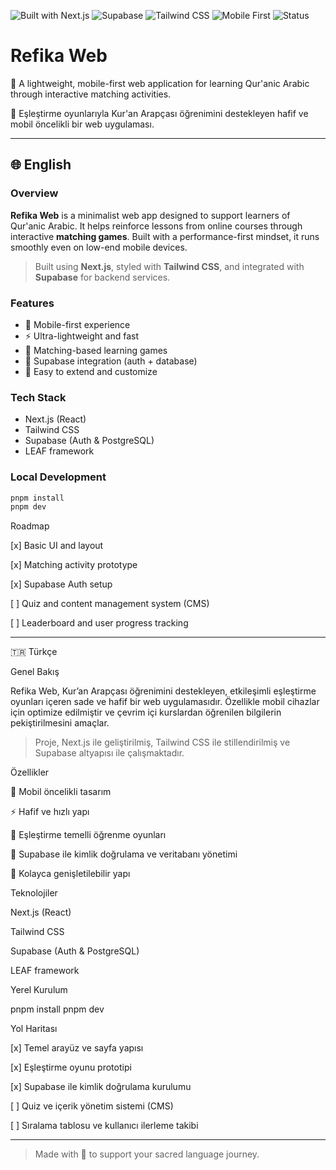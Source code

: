 ![Built with Next.js](https://img.shields.io/badge/Built%20with-Next.js-blue)
![Supabase](https://img.shields.io/badge/Backend-Supabase-3ECF8E)
![Tailwind CSS](https://img.shields.io/badge/Styling-Tailwind_CSS-38B2AC)
![Mobile First](https://img.shields.io/badge/Design-Mobile--First-orange)
![Status](https://img.shields.io/badge/Status-In_Progress-yellow)

# Refika Web

📘 A lightweight, mobile-first web application for learning Qur'anic Arabic through interactive matching activities.

📗 Eşleştirme oyunlarıyla Kur'an Arapçası öğrenimini destekleyen hafif ve mobil öncelikli bir web uygulaması.

---

## 🌐 English

### Overview

**Refika Web** is a minimalist web app designed to support learners of Qur'anic Arabic. It helps reinforce lessons from online courses through interactive **matching games**. Built with a performance-first mindset, it runs smoothly even on low-end mobile devices.

> Built using **Next.js**, styled with **Tailwind CSS**, and integrated with **Supabase** for backend services.

### Features

- 📱 Mobile-first experience
- ⚡ Ultra-lightweight and fast
- 🧠 Matching-based learning games
- 🔧 Supabase integration (auth + database)
- 🌱 Easy to extend and customize

### Tech Stack

- Next.js (React)
- Tailwind CSS
- Supabase (Auth & PostgreSQL)
- LEAF framework

### Local Development

```bash
pnpm install
pnpm dev

```
Roadmap

[x] Basic UI and layout

[x] Matching activity prototype

[x] Supabase Auth setup

[ ] Quiz and content management system (CMS)

[ ] Leaderboard and user progress tracking



---

🇹🇷 Türkçe

Genel Bakış

Refika Web, Kur’an Arapçası öğrenimini destekleyen, etkileşimli eşleştirme oyunları içeren sade ve hafif bir web uygulamasıdır. Özellikle mobil cihazlar için optimize edilmiştir ve çevrim içi kurslardan öğrenilen bilgilerin pekiştirilmesini amaçlar.

> Proje, Next.js ile geliştirilmiş, Tailwind CSS ile stillendirilmiş ve Supabase altyapısı ile çalışmaktadır.



Özellikler

📱 Mobil öncelikli tasarım

⚡ Hafif ve hızlı yapı

🧠 Eşleştirme temelli öğrenme oyunları

🔧 Supabase ile kimlik doğrulama ve veritabanı yönetimi

🌱 Kolayca genişletilebilir yapı


Teknolojiler

Next.js (React)

Tailwind CSS

Supabase (Auth & PostgreSQL)

LEAF framework


Yerel Kurulum

pnpm install
pnpm dev

Yol Haritası

[x] Temel arayüz ve sayfa yapısı

[x] Eşleştirme oyunu prototipi

[x] Supabase ile kimlik doğrulama kurulumu

[ ] Quiz ve içerik yönetim sistemi (CMS)

[ ] Sıralama tablosu ve kullanıcı ilerleme takibi



---

> Made with 🧡 to support your sacred language journey.





